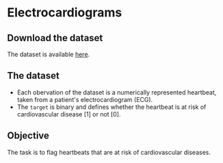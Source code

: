 # Electrocardiograms

## Download the dataset

The dataset is available [here](https://wagon-public-datasets.s3.amazonaws.com/Machine%20Learning%20Datasets/ML_Electrocardiograms_dataset.csv).


## The dataset

- Each obervation of the dataset is a numerically represented heartbeat, taken from a patient's electrocardiogram (ECG).
- The `target` is binary and defines whether the heartbeat is at risk of cardiovascular disease [1] or not [0].

## Objective

The task is to flag heartbeats that are at risk of cardiovascular diseases.